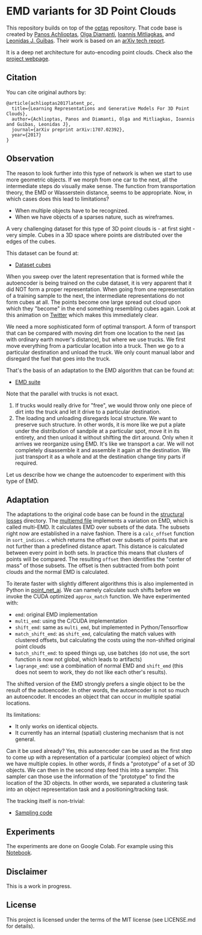 # EMD variants for 3D Point Clouds

This repository builds on top of the [optas](https://github.com/optas/latent_3d_points) repository. That code base is created
by [Panos Achlioptas](http://web.stanford.edu/~optas/), [Olga Diamanti](http://web.stanford.edu/~diamanti/), 
[Ioannis Mitliagkas](http://mitliagkas.github.io), and [Leonidas J. Guibas](http://geometry.stanford.edu/member/guibas).
Their work is based on an [arXiv tech report](https://arxiv.org/abs/1707.02392). 

It is a deep net architecture for auto-encoding point clouds. Check also the [project webpage](http://stanford.edu/~optas/).

## Citation

You can cite original authors by:

	@article{achlioptas2017latent_pc,
	  title={Learning Representations and Generative Models For 3D Point Clouds},
	  author={Achlioptas, Panos and Diamanti, Olga and Mitliagkas, Ioannis and Guibas, Leonidas J},
	  journal={arXiv preprint arXiv:1707.02392},
	  year={2017}
	}

## Observation

The reason to look further into this type of network is when we start to use more geometric objects. If we morph from
one car to the next, all the intermediate steps do visually make sense. The function from transportation theory, the
EMD or Wasserstein distance, seems to be appropriate. Now, in which cases does this lead to limitations?

* When multiple objects have to be recognized. 
* When we have objects of a sparses nature, such as wireframes.

A very challenging dataset for this type of 3D point clouds is - at first sight - very simple. Cubes in a 3D space
where points are distributed over the edges of the cubes. 

This dataset can be found at:

* [Dataset cubes](https://github.com/mrquincle/dataset-cubes)

When you sweep over the latent representation that is formed while the autoencoder is being trained on the cube dataset,
it is very apparent that it did NOT form a proper representation. When going from one representation of a training
sample to the next, the intermediate representations do not form cubes at all. The points become one large 
spread out cloud upon which they "become" in the end something resembling cubes again. Look at this animation on 
[Twitter](https://t.co/xCtyJYvR9x) which makes this immediately clear.

We need a more sophisticated form of optimal transport. A form of transport that can be compared with moving dirt 
from one location to the next (as with ordinary earth mover's distance), but where we use trucks. We first move 
everything from a particular location into a truck. Then we go to a particular destination and unload the truck. We
only count manual labor and disregard the fuel that goes into the truck.

That's the basis of an adaptation to the EMD algorithm that can be found at:

* [EMD suite](https://github.com/mrquincle/emd-suite)

Note that the parallel with trucks is not exact. 

1. If trucks would really drive for "free", we would throw only one piece of dirt into the truck and let it drive to a
particular destination.
2. The loading and unloading disregards local structure. We want to preserve such structure. In other words, it is more
like we put a plate under the distribution of sandpile at a particular spot, move it in its entirety, and then unload it
without shifting the dirt around. Only when it arrives we reorganize using EMD. It's like we transport a car. We will
not completely disassemble it and assemble it again at the destination. We just transport it as a whole and at the
destination change tiny parts if required.

Let us describe how we change the autoencoder to experiment with this type of EMD.

## Adaptation

The adaptations to the original code base can be found in the [structural losses](https://github.com/mrquincle/latent_3d_points/tree/master/external/structural_losses)
directory. The [multiemd file](https://github.com/mrquincle/latent_3d_points/blob/master/external/structural_losses/tf_multiemd.cpp) implements
a variation on EMD, which is called multi-EMD. It calculates EMD over subsets of the data. The subsets right now are
established in a naive fashion. There is a `calc_offset` function in `sort_indices.c` which returns the offset over
subsets of points that are not further than a predefined distance apart. This distance is calculated between every point
in both sets. In practice this means that clusters of points will be compared. The resulting `offset` then identifies
the "center of mass" of those subsets. The offset is then subtracted from both point clouds and the normal EMD
is calculated.

To iterate faster with slightly different algorithms this is also implemented in Python in [point_net_ai](https://github.com/mrquincle/latent_3d_points/blob/master/src/point_net_ae.py). We can namely calculate such shifts before we invoke the CUDA optimized `approx_match` function. We have
experimented with:

* `emd`: original EMD implementation
* `multi_emd`: using the C/CUDA implementation
* `shift_emd`: same as `multi_emd`, but implemented in Python/Tensorflow
* `match_shift_emd`: as `shift_emd`, calculating the match values with clustered offsets, but calculating the costs using the non-shifted original point clouds
* `batch_shift_emd`: to speed things up, use batches (do not use, the sort function is now not global, which leads to artifacts)
* `lagrange_emd`: use a combination of normal EMD and `shift_emd` (this does not seem to work, they do not like each other's results).

The shifted version of the EMD strongly prefers a single object to be the result of the autoencoder. In other words, the
autoencoder is not so much an autoencoder. It encodes an object that can occur in multiple spatial locations. 

Its limitations:

* It only works on identical objects. 
* It currently has an internal (spatial) clustering mechanism that is not general.

Can it be used already? Yes, this autoencoder can be used as the first step to come up with a representation of
a particular (complex) object of which we have multiple copies. In other words, if finds a "prototype" of a
set of 3D objects. We can then in the second step feed this into a sampler. This sampler can those use the information 
of the "prototype" to find the location of the 3D objects. In other words, we separated a clustering task into an object
representation task and a positioning/tracking task.

The tracking itself is non-trivial:

* [Sampling code](https://github.com/mrquincle/noparama)

## Experiments

The experiments are done on Google Colab. For example using this [Notebook](https://colab.research.google.com/drive/1o7mnpigvnnyTGjNfa1emBb5A0M9Zsubm).

## Disclaimer

This is a work in progress. 

## License
This project is licensed under the terms of the MIT license (see LICENSE.md for details).
